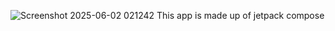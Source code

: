![Screenshot 2025-06-02 021242](https://github.com/user-attachments/assets/e51b79fc-e368-4517-8f64-f6a9ed5d29d3)
This app is made up of jetpack compose
